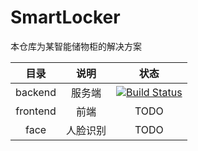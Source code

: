 # SmartLocker

本仓库为某智能储物柜的解决方案

|   目录   |   说明   |   状态   |
| :------: | :------: | :------: |
| backend  |  服务端  | [![Build Status](https://travis-ci.org/panpaul/SmartLocker.svg?branch=master)](https://travis-ci.org/panpaul/SmartLocker) |
| frontend |   前端   |   TODO   |
|   face   | 人脸识别 |   TODO   |

